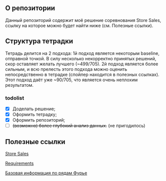 ## О репозитории
Данный репозиторий содержит моё решение соревнования Store Sales, ссылку на которое можно будет найти ниже (см. Полезные ссылки).

## Структура тетрадки
Тетрадь делится на 2 подхода: 1й подход является некоторым baseline, отправной точкой. В силу несколько некорректно принятых решений, скор оставляет желать лучшего (~499/705). 2й подход
является более сильным, и всю прелесть этого подхода можно оценить непосредственно в тетрадке (спойлер находится в полезных ссылках). Этот подход даёт уже ~90/705, что является очень неплохим результатом.

### todolist
- [x] Доделать решение;
- [x] Оформить тетрадку;
- [x] Оформить репозиторий;
- [ ] ~~(возможно) более глубокий анализ данных.~~ (не пригодилось)

## Полезные ссылки
[Store Sales](https://www.kaggle.com/competitions/store-sales-time-series-forecasting)

[Requirements](https://github.com/haritonn/sales_prediction/blob/master/requirements.txt)

[Базовая информация по рядам Фурье](http://www.mathprofi.ru/ryady_furie_primery_reshenij.html)

